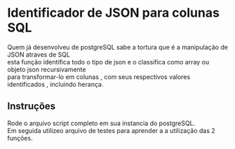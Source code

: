 <h1>Identificador de JSON para colunas SQL</h1>
<p>Quem já desenvolveu de postgreSQL sabe a tortura que é a manipulação de JSON atraves de SQL</br>
esta função identifica todo o tipo de json e o classifica como array ou objeto json recursivamente</br>
para transformar-lo em colunas , com seus respectivos valores identificados , incluindo herança.
</p>
<h2>Instruções</h2>
<p>Rode o arquivo script completo em sua instancia do postgreSQL. </br>
Em seguida utilizeo arquivo de testes para aprender a a utilização das 2 funções.
</p>
